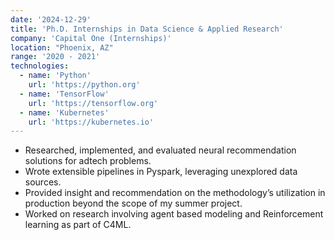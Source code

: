 ```yaml
---
date: '2024-12-29'
title: 'Ph.D. Internships in Data Science & Applied Research'
company: 'Capital One (Internships)'
location: "Phoenix, AZ"
range: '2020 - 2021'
technologies:
  - name: 'Python'
    url: 'https://python.org'
  - name: 'TensorFlow'
    url: 'https://tensorflow.org'
  - name: 'Kubernetes'
    url: 'https://kubernetes.io'
---
```


- Researched, implemented, and evaluated neural recommendation solutions for adtech problems. 
- Wrote extensible pipelines in Pyspark, leveraging unexplored data sources. 
- Provided insight and recommendation on the methodology’s utilization in production beyond the scope of my summer project.
- Worked on research involving agent based modeling and Reinforcement learning as part of C4ML.


